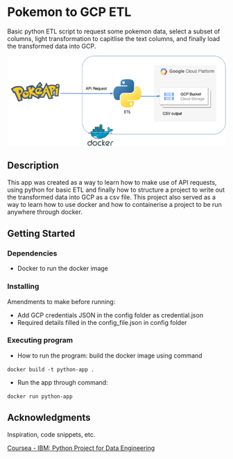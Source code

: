 # Pokemon to GCP ETL

Basic python ETL script to request some pokemon data, select a subset of columns, light transformation to capitlise the text columns, and finally load the transformed data into GCP.

![pokemon ETL diagram](img/poke_etl.drawio.png "Pokemon etl project diagram")

## Description

This app was created as a way to learn how to make use of API requests, using python for basic ETL and finally how to structure a project to write out the transformed data into GCP as a csv file. This project also served as a way to learn how to use docker and how to containerise a project to be run anywhere through docker.

## Getting Started

### Dependencies

- Docker to run the docker image

### Installing

Amendments to make before running:

- Add GCP credentials JSON in the config folder as credential.json
- Required details filled in the config_file.json in config folder

### Executing program

- How to run the program: build the docker image using command

`docker build -t python-app .`

- Run the app through command:

`docker run python-app`

## Acknowledgments

Inspiration, code snippets, etc.

[Coursea - IBM: Python Project for Data Engineering](hhttps://www.coursera.org/learn/python-project-for-data-engineering)
